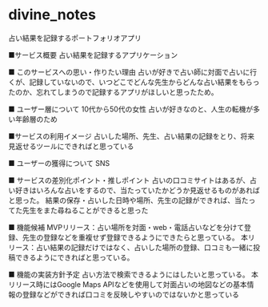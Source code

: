 # divine_notes
占い結果を記録するポートフォリオアプリ

■サービス概要
占い結果を記録するアプリケーション

■ このサービスへの思い・作りたい理由
占いが好きで占い師に対面で占いに行くが、記録していないので、いつどこでどんな先生からどんな占い結果をもらったのか、忘れてしまうので記録するアプリがほしいと思ったため。

■ ユーザー層について
10代から50代の女性
占いが好きなのと、人生の転機が多い年齢層のため

■サービスの利用イメージ
占いした場所、先生、占い結果の記録をとり、将来見返せるツールにできればと思っている

■ ユーザーの獲得について
SNS

■ サービスの差別化ポイント・推しポイント
占いの口コミサイトはあるが、占い好きはいろんな占いをするので、当たっていたかどうか見返せるものがあればと思った。
結果の保存・占いした日時や場所、先生の記録ができれば、当たってた先生をまた尋ねることができると思った

■ 機能候補
MVPリリース：占い場所を対面・web・電話占いなどを分けて登録、先生の登録などを重複せず登録できるようにできたらと思っている。
本リリース：占い結果の記録だけではなく、占いした場所の登録、口コミも一緒に投稿できるようにできればと思っている。

■ 機能の実装方針予定
占い方法で検索できるようにはしたいと思っている。
本リリース時にはGoogle Maps APIなどを使用して対面占いの地図などの基本情報の登録などができれば口コミを反映しやすいのではないかと思っている
